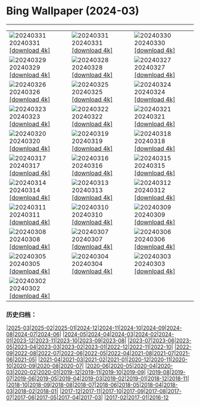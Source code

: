 # Bing Wallpaper (2024-03)
**************

<table><tr><td><img class="wallpaper" src="https://www.bing.com/th?id=OHR.HungarianEggs_EN-GB1813160198_1920x1080.jpg" alt="20240331"> 20240331 <a href="https://www.bing.com/th?id=OHR.HungarianEggs_EN-GB1813160198_UHD.jpg">[download 4k]</a></td><td><img class="wallpaper" src="https://www.bing.com/th?id=OHR.SleepySloth_EN-GB5265806402_1920x1080.jpg" alt="20240331"> 20240331 <a href="https://www.bing.com/th?id=OHR.SleepySloth_EN-GB5265806402_UHD.jpg">[download 4k]</a></td><td><img class="wallpaper" src="https://www.bing.com/th?id=OHR.SouthStackLight_EN-GB4224797900_1920x1080.jpg" alt="20240330"> 20240330 <a href="https://www.bing.com/th?id=OHR.SouthStackLight_EN-GB4224797900_UHD.jpg">[download 4k]</a></td></tr><tr><td><img class="wallpaper" src="https://www.bing.com/th?id=OHR.ShanghaiBlossoms_EN-GB3832708958_1920x1080.jpg" alt="20240329"> 20240329 <a href="https://www.bing.com/th?id=OHR.ShanghaiBlossoms_EN-GB3832708958_UHD.jpg">[download 4k]</a></td><td><img class="wallpaper" src="https://www.bing.com/th?id=OHR.TeatroColon_EN-GB2271752304_1920x1080.jpg" alt="20240328"> 20240328 <a href="https://www.bing.com/th?id=OHR.TeatroColon_EN-GB2271752304_UHD.jpg">[download 4k]</a></td><td><img class="wallpaper" src="https://www.bing.com/th?id=OHR.HangRaiVietnam_EN-GB3016593740_1920x1080.jpg" alt="20240327"> 20240327 <a href="https://www.bing.com/th?id=OHR.HangRaiVietnam_EN-GB3016593740_UHD.jpg">[download 4k]</a></td></tr><tr><td><img class="wallpaper" src="https://www.bing.com/th?id=OHR.ColorfulHoli_EN-GB2645468196_1920x1080.jpg" alt="20240326"> 20240326 <a href="https://www.bing.com/th?id=OHR.ColorfulHoli_EN-GB2645468196_UHD.jpg">[download 4k]</a></td><td><img class="wallpaper" src="https://www.bing.com/th?id=OHR.WhiteEyes_EN-GB5831374525_1920x1080.jpg" alt="20240325"> 20240325 <a href="https://www.bing.com/th?id=OHR.WhiteEyes_EN-GB5831374525_UHD.jpg">[download 4k]</a></td><td><img class="wallpaper" src="https://www.bing.com/th?id=OHR.AmazonClouds_EN-GB8705485014_1920x1080.jpg" alt="20240324"> 20240324 <a href="https://www.bing.com/th?id=OHR.AmazonClouds_EN-GB8705485014_UHD.jpg">[download 4k]</a></td></tr><tr><td><img class="wallpaper" src="https://www.bing.com/th?id=OHR.WaikatoWater_EN-GB8519481849_1920x1080.jpg" alt="20240323"> 20240323 <a href="https://www.bing.com/th?id=OHR.WaikatoWater_EN-GB8519481849_UHD.jpg">[download 4k]</a></td><td><img class="wallpaper" src="https://www.bing.com/th?id=OHR.BwindiNationalForest_EN-GB8408921240_1920x1080.jpg" alt="20240322"> 20240322 <a href="https://www.bing.com/th?id=OHR.BwindiNationalForest_EN-GB8408921240_UHD.jpg">[download 4k]</a></td><td><img class="wallpaper" src="https://www.bing.com/th?id=OHR.SpringFrog_EN-GB9074192994_1920x1080.jpg" alt="20240321"> 20240321 <a href="https://www.bing.com/th?id=OHR.SpringFrog_EN-GB9074192994_UHD.jpg">[download 4k]</a></td></tr><tr><td><img class="wallpaper" src="https://www.bing.com/th?id=OHR.SpringCaveDale_EN-GB2092563802_1920x1080.jpg" alt="20240320"> 20240320 <a href="https://www.bing.com/th?id=OHR.SpringCaveDale_EN-GB2092563802_UHD.jpg">[download 4k]</a></td><td><img class="wallpaper" src="https://www.bing.com/th?id=OHR.ElephantRock_EN-GB2587880881_1920x1080.jpg" alt="20240319"> 20240319 <a href="https://www.bing.com/th?id=OHR.ElephantRock_EN-GB2587880881_UHD.jpg">[download 4k]</a></td><td><img class="wallpaper" src="https://www.bing.com/th?id=OHR.StFiniansBay_EN-GB0601904880_1920x1080.jpg" alt="20240318"> 20240318 <a href="https://www.bing.com/th?id=OHR.StFiniansBay_EN-GB0601904880_UHD.jpg">[download 4k]</a></td></tr><tr><td><img class="wallpaper" src="https://www.bing.com/th?id=OHR.BambooPanda_EN-GB5869925596_1920x1080.jpg" alt="20240317"> 20240317 <a href="https://www.bing.com/th?id=OHR.BambooPanda_EN-GB5869925596_UHD.jpg">[download 4k]</a></td><td><img class="wallpaper" src="https://www.bing.com/th?id=OHR.AnzaBorregoBloom_EN-GB6213504183_1920x1080.jpg" alt="20240316"> 20240316 <a href="https://www.bing.com/th?id=OHR.AnzaBorregoBloom_EN-GB6213504183_UHD.jpg">[download 4k]</a></td><td><img class="wallpaper" src="https://www.bing.com/th?id=OHR.AyutthayaTree_EN-GB6491490381_1920x1080.jpg" alt="20240315"> 20240315 <a href="https://www.bing.com/th?id=OHR.AyutthayaTree_EN-GB6491490381_UHD.jpg">[download 4k]</a></td></tr><tr><td><img class="wallpaper" src="https://www.bing.com/th?id=OHR.MagadiFlamingos_EN-GB8544970880_1920x1080.jpg" alt="20240314"> 20240314 <a href="https://www.bing.com/th?id=OHR.MagadiFlamingos_EN-GB8544970880_UHD.jpg">[download 4k]</a></td><td><img class="wallpaper" src="https://www.bing.com/th?id=OHR.BryceSnow_EN-GB7209658465_1920x1080.jpg" alt="20240313"> 20240313 <a href="https://www.bing.com/th?id=OHR.BryceSnow_EN-GB7209658465_UHD.jpg">[download 4k]</a></td><td><img class="wallpaper" src="https://www.bing.com/th?id=OHR.SleepyKoala_EN-GB8056580586_1920x1080.jpg" alt="20240312"> 20240312 <a href="https://www.bing.com/th?id=OHR.SleepyKoala_EN-GB8056580586_UHD.jpg">[download 4k]</a></td></tr><tr><td><img class="wallpaper" src="https://www.bing.com/th?id=OHR.MotheringSundayMuteSwan_EN-GB7947590349_1920x1080.jpg" alt="20240311"> 20240311 <a href="https://www.bing.com/th?id=OHR.MotheringSundayMuteSwan_EN-GB7947590349_UHD.jpg">[download 4k]</a></td><td><img class="wallpaper" src="https://www.bing.com/th?id=OHR.BistiBlue_EN-GB9222273593_1920x1080.jpg" alt="20240310"> 20240310 <a href="https://www.bing.com/th?id=OHR.BistiBlue_EN-GB9222273593_UHD.jpg">[download 4k]</a></td><td><img class="wallpaper" src="https://www.bing.com/th?id=OHR.TateLightUp_EN-GB9793906084_1920x1080.jpg" alt="20240309"> 20240309 <a href="https://www.bing.com/th?id=OHR.TateLightUp_EN-GB9793906084_UHD.jpg">[download 4k]</a></td></tr><tr><td><img class="wallpaper" src="https://www.bing.com/th?id=OHR.TarragonaSpain_EN-GB6677575953_1920x1080.jpg" alt="20240308"> 20240308 <a href="https://www.bing.com/th?id=OHR.TarragonaSpain_EN-GB6677575953_UHD.jpg">[download 4k]</a></td><td><img class="wallpaper" src="https://www.bing.com/th?id=OHR.WahclellaFalls_EN-GB8488291917_1920x1080.jpg" alt="20240307"> 20240307 <a href="https://www.bing.com/th?id=OHR.WahclellaFalls_EN-GB8488291917_UHD.jpg">[download 4k]</a></td><td><img class="wallpaper" src="https://www.bing.com/th?id=OHR.BangkokCircle_EN-GB8143129520_1920x1080.jpg" alt="20240306"> 20240306 <a href="https://www.bing.com/th?id=OHR.BangkokCircle_EN-GB8143129520_UHD.jpg">[download 4k]</a></td></tr><tr><td><img class="wallpaper" src="https://www.bing.com/th?id=OHR.ArenalCostaRica_EN-GB7820638738_1920x1080.jpg" alt="20240305"> 20240305 <a href="https://www.bing.com/th?id=OHR.ArenalCostaRica_EN-GB7820638738_UHD.jpg">[download 4k]</a></td><td><img class="wallpaper" src="https://www.bing.com/th?id=OHR.KrugerLeopard_EN-GB7548648267_1920x1080.jpg" alt="20240304"> 20240304 <a href="https://www.bing.com/th?id=OHR.KrugerLeopard_EN-GB7548648267_UHD.jpg">[download 4k]</a></td><td><img class="wallpaper" src="https://www.bing.com/th?id=OHR.BritAwardsGuitarsUK_EN-GB7128101081_1920x1080.jpg" alt="20240303"> 20240303 <a href="https://www.bing.com/th?id=OHR.BritAwardsGuitarsUK_EN-GB7128101081_UHD.jpg">[download 4k]</a></td></tr><tr><td><img class="wallpaper" src="https://www.bing.com/th?id=OHR.StDavidsPembrokeshire_EN-GB6636392308_1920x1080.jpg" alt="20240302"> 20240302 <a href="https://www.bing.com/th?id=OHR.StDavidsPembrokeshire_EN-GB6636392308_UHD.jpg">[download 4k]</a></td><td></td><td></td></tr></table>

### 历史归档：

|[2025-03](/../2025-03/2025-03.md)|[2025-02](/../2025-02/2025-02.md)|[2025-01](/../2025-01/2025-01.md)|[2024-12](/../2024-12/2024-12.md)|[2024-11](/../2024-11/2024-11.md)|[2024-10](/../2024-10/2024-10.md)|[2024-09](/../2024-09/2024-09.md)|[2024-08](/../2024-08/2024-08.md)|[2024-07](/../2024-07/2024-07.md)|[2024-06](/../2024-06/2024-06.md)|
|[2024-05](/../2024-05/2024-05.md)|[2024-04](/../2024-04/2024-04.md)|[2024-03](/2024-03.md)|[2024-02](/../2024-02/2024-02.md)|[2024-01](/../2024-01/2024-01.md)|[2023-12](/../2023-12/2023-12.md)|[2023-11](/../2023-11/2023-11.md)|[2023-10](/../2023-10/2023-10.md)|[2023-09](/../2023-09/2023-09.md)|[2023-08](/../2023-08/2023-08.md)|
|[2023-07](/../2023-07/2023-07.md)|[2023-06](/../2023-06/2023-06.md)|[2023-05](/../2023-05/2023-05.md)|[2023-04](/../2023-04/2023-04.md)|[2023-03](/../2023-03/2023-03.md)|[2023-02](/../2023-02/2023-02.md)|[2023-01](/../2023-01/2023-01.md)|[2022-12](/../2022-12/2022-12.md)|[2022-11](/../2022-11/2022-11.md)|[2022-10](/../2022-10/2022-10.md)|
|[2022-09](/../2022-09/2022-09.md)|[2022-08](/../2022-08/2022-08.md)|[2022-07](/../2022-07/2022-07.md)|[2022-06](/../2022-06/2022-06.md)|[2022-05](/../2022-05/2022-05.md)|[2022-04](/../2022-04/2022-04.md)|[2021-08](/../2021-08/2021-08.md)|[2021-07](/../2021-07/2021-07.md)|[2021-06](/../2021-06/2021-06.md)|[2021-05](/../2021-05/2021-05.md)|
|[2021-04](/../2021-04/2021-04.md)|[2021-03](/../2021-03/2021-03.md)|[2021-02](/../2021-02/2021-02.md)|[2021-01](/../2021-01/2021-01.md)|[2020-12](/../2020-12/2020-12.md)|[2020-11](/../2020-11/2020-11.md)|[2020-10](/../2020-10/2020-10.md)|[2020-09](/../2020-09/2020-09.md)|[2020-08](/../2020-08/2020-08.md)|[2020-07](/../2020-07/2020-07.md)|
|[2020-06](/../2020-06/2020-06.md)|[2020-05](/../2020-05/2020-05.md)|[2020-04](/../2020-04/2020-04.md)|[2020-03](/../2020-03/2020-03.md)|[2020-02](/../2020-02/2020-02.md)|[2020-01](/../2020-01/2020-01.md)|[2019-12](/../2019-12/2019-12.md)|[2019-11](/../2019-11/2019-11.md)|[2019-10](/../2019-10/2019-10.md)|[2019-09](/../2019-09/2019-09.md)|
|[2019-08](/../2019-08/2019-08.md)|[2019-07](/../2019-07/2019-07.md)|[2019-06](/../2019-06/2019-06.md)|[2019-05](/../2019-05/2019-05.md)|[2019-04](/../2019-04/2019-04.md)|[2019-03](/../2019-03/2019-03.md)|[2019-02](/../2019-02/2019-02.md)|[2019-01](/../2019-01/2019-01.md)|[2018-12](/../2018-12/2018-12.md)|[2018-11](/../2018-11/2018-11.md)|
|[2018-10](/../2018-10/2018-10.md)|[2018-09](/../2018-09/2018-09.md)|[2018-08](/../2018-08/2018-08.md)|[2018-07](/../2018-07/2018-07.md)|[2018-06](/../2018-06/2018-06.md)|[2018-05](/../2018-05/2018-05.md)|[2018-04](/../2018-04/2018-04.md)|[2018-03](/../2018-03/2018-03.md)|[2018-02](/../2018-02/2018-02.md)|[2018-01](/../2018-01/2018-01.md)|
|[2017-12](/../2017-12/2017-12.md)|[2017-11](/../2017-11/2017-11.md)|[2017-10](/../2017-10/2017-10.md)|[2017-09](/../2017-09/2017-09.md)|[2017-08](/../2017-08/2017-08.md)|[2017-07](/../2017-07/2017-07.md)|[2017-06](/../2017-06/2017-06.md)|[2017-05](/../2017-05/2017-05.md)|[2017-04](/../2017-04/2017-04.md)|[2017-03](/../2017-03/2017-03.md)|
|[2017-02](/../2017-02/2017-02.md)|[2017-01](/../2017-01/2017-01.md)|[2016-12](/../2016-12/2016-12.md)